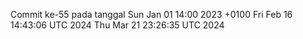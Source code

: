 Commit ke-55 pada tanggal Sun Jan 01 14:00 2023 +0100
Fri Feb 16 14:43:06 UTC 2024
Thu Mar 21 23:26:35 UTC 2024
